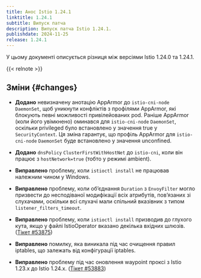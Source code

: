 ```yaml
---
title: Анос Istio 1.24.1
linktitle: 1.24.1
subtitle: Випуск патча
description: Випуск патча Istio 1.24.1.
publishdate: 2024-11-25
release: 1.24.1
---
```


У цьому документі описується різниця між версіями Istio 1.24.0 та 1.24.1.

{{< relnote >}}

## Зміни {#changes}

- **Додано** невизначену анотацію AppArmor до `istio-cni-node` `DaemonSet`, щоб уникнути конфліктів з профілями AppArmor, які блокують певні можливості привілейованих pod. Раніше AppArmor (коли його увімкнено) оминався для `istio-cni-node` `DaemonSet`, оскільки privileged було встановлено у значення true у `SecurityContext`. Ця зміна гарантує, що профіль AppArmor для `istio-cni-node` `DaemonSet` буде встановлено у значення unconfined.

- **Додано** `dnsPolicy` `ClusterFirstWithHostNet` до `istio-cni`, коли він працює з `hostNetwork=true` (тобто у режимі ambient).

- **Виправлено** проблему, коли `istioctl install` не працював належним чином у Windows.

- **Виправлено** проблему, коли обʼєднання `Duration` з `EnvoyFilter` могло призвести до несподіваної модифікації всіх атрибутів, повʼязаних зі слухачами, оскільки всі слухачі мали спільний вказівник з типом `listener_filters_timeout`.

- **Виправлено** проблему, коли `istioctl install` призводив до глухого кута, якщо у файлі IstioOperator вказано декілька вхідних шлюзів.
  ([Тікет #53875](https://github.com/istio/istio/issues/53875))

- **Виправлено** помилку, яка виникала під час очищення правил iptables, що залежать від конфігурації iptables.

- **Виправлено** проблему під час оновлення waypoint проксі з Istio 1.23.x до Istio 1.24.x.
  ([Тікет #53883](https://github.com/istio/istio/issues/53883))

